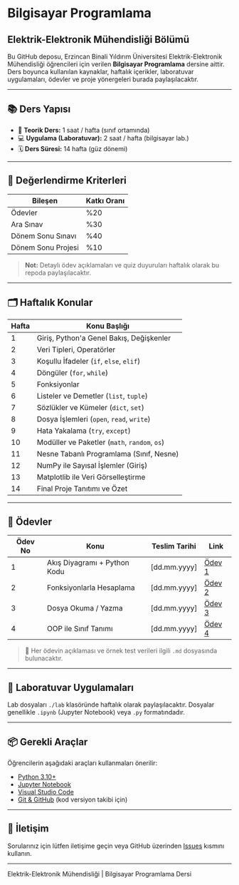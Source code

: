 # Bilgisayar Programlama
## Elektrik-Elektronik Mühendisliği Bölümü

Bu GitHub deposu, Erzincan Binali Yıldırım Üniversitesi Elektrik-Elektronik Mühendisliği öğrencileri için verilen **Bilgisayar Programlama** dersine aittir. Ders boyunca kullanılan kaynaklar, haftalık içerikler, laboratuvar uygulamaları, ödevler ve proje yönergeleri burada paylaşılacaktır.

---

## 📚 Ders Yapısı

- 📖 **Teorik Ders:** 1 saat / hafta (sınıf ortamında)
- 💻 **Uygulama (Laboratuvar):** 2 saat / hafta (bilgisayar lab.)
- 🗓️ **Ders Süresi:** 14 hafta (güz dönemi)

---

## 🧮 Değerlendirme Kriterleri

| Bileşen                    | Katkı Oranı |
|----------------------------|-------------|
| Ödevler                    | %20         |
| Ara Sınav                  | %30         |
| Dönem Sonu Sınavı          | %40         |
| Dönem Sonu Projesi         | %10         |


> **Not:** Detaylı ödev açıklamaları ve quiz duyuruları haftalık olarak bu repoda paylaşılacaktır.

---

## 🗂️ Haftalık Konular

| Hafta | Konu Başlığı                                      |
|-------|---------------------------------------------------|
| 1     | Giriş, Python'a Genel Bakış, Değişkenler          |
| 2     | Veri Tipleri, Operatörler                         |
| 3     | Koşullu İfadeler (`if`, `else`, `elif`)           |
| 4     | Döngüler (`for`, `while`)                         |
| 5     | Fonksiyonlar                                      |
| 6     | Listeler ve Demetler (`list`, `tuple`)            |
| 7     | Sözlükler ve Kümeler (`dict`, `set`)              |
| 8     | Dosya İşlemleri (`open`, `read`, `write`)         |
| 9     | Hata Yakalama (`try`, `except`)                   |
| 10    | Modüller ve Paketler (`math`, `random`, `os`)     |
| 11    | Nesne Tabanlı Programlama (Sınıf, Nesne)          |
| 12    | NumPy ile Sayısal İşlemler (Giriş)                |
| 13    | Matplotlib ile Veri Görselleştirme                |
| 14    | Final Proje Tanıtımı ve Özet                      |

---

## 📌 Ödevler

| Ödev No | Konu                         | Teslim Tarihi | Link |
|---------|------------------------------|----------------|------|
| 1       | Akış Diyagramı + Python Kodu | [dd.mm.yyyy]   | [Ödev 1](./odevler/odev1.md) |
| 2       | Fonksiyonlarla Hesaplama     | [dd.mm.yyyy]   | [Ödev 2](./odevler/odev2.md) |
| 3       | Dosya Okuma / Yazma          | [dd.mm.yyyy]   | [Ödev 3](./odevler/odev3.md) |
| 4       | OOP ile Sınıf Tanımı         | [dd.mm.yyyy]   | [Ödev 4](./odevler/odev4.md) |

> 📝 Her ödevin açıklaması ve örnek test verileri ilgili `.md` dosyasında bulunacaktır.

---

## 🧪 Laboratuvar Uygulamaları

Lab dosyaları `./lab` klasöründe haftalık olarak paylaşılacaktır. Dosyalar genellikle `.ipynb` (Jupyter Notebook) veya `.py` formatındadır.

---

## 📦 Gerekli Araçlar

Öğrencilerin aşağıdaki araçları kullanmaları önerilir:

- [Python 3.10+](https://www.python.org/)
- [Jupyter Notebook](https://jupyter.org/)
- [Visual Studio Code](https://code.visualstudio.com/)
- [Git & GitHub](https://desktop.github.com/) (kod versiyon takibi için)

---

## 💬 İletişim

Sorularınız için lütfen iletişime geçin veya GitHub üzerinden [Issues](https://github.com/kullaniciadi/ders-repo/issues) kısmını kullanın.

---

Elektrik-Elektronik Mühendisliği | Bilgisayar Programlama Dersi

